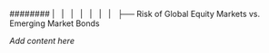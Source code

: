######## |   |   |   |   |   |   |   ├── Risk of Global Equity Markets vs. Emerging Market Bonds

*Add content here*